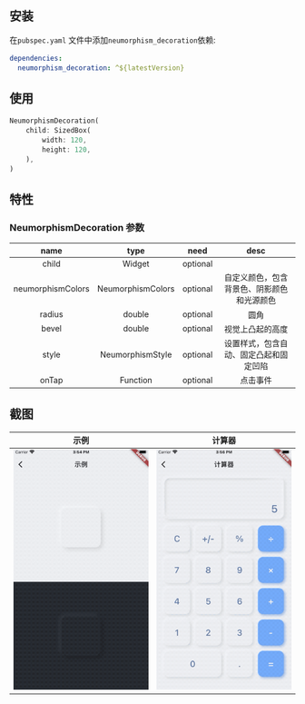 ## 安装
在`pubspec.yaml` 文件中添加`neumorphism_decoration`依赖:

```yaml
dependencies:
  neumorphism_decoration: ^${latestVersion}
```

## 使用
```dart
NeumorphismDecoration(
    child: SizedBox(
        width: 120,
        height: 120,
    ),
)
```

## 特性

### NeumorphismDecoration 参数

|       name        |          type           |   need   |                    desc                    |
| :---------------: | :---------------------: | :------: | :----------------------------------------: |
|       child       |         Widget          | optional |                                            |
| neumorphismColors |    NeumorphismColors    | optional |   自定义颜色，包含背景色、阴影颜色和光源颜色    |
|       radius      |         double          | optional |                    圆角                    |
|       bevel       |         double          | optional |              视觉上凸起的高度                |
|       style       |    NeumorphismStyle     | optional |     设置样式，包含自动、固定凸起和固定凹陷      |
|       onTap       |        Function         | optional |                  点击事件                   |

## 截图

|  示例  |  计算器  |
| ----- | ------ |
| ![](arts/example_gif1.gif) | ![](arts/example_gif2.gif) |
